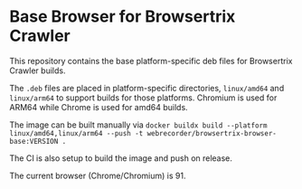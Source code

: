 # Base Browser for Browsertrix Crawler

This repository contains the base platform-specific deb files for Browsertrix Crawler builds.

The `.deb` files are placed in platform-specific directories, `linux/amd64` and `linux/arm64` to support
builds for those platforms. Chromium is used for ARM64 while Chrome is used for amd64 builds.

The image can be built manually via `docker buildx build --platform linux/amd64,linux/arm64 --push -t webrecorder/browsertrix-browser-base:VERSION .`

The CI is also setup to build the image and push on release.

The current browser (Chrome/Chromium) is 91.
